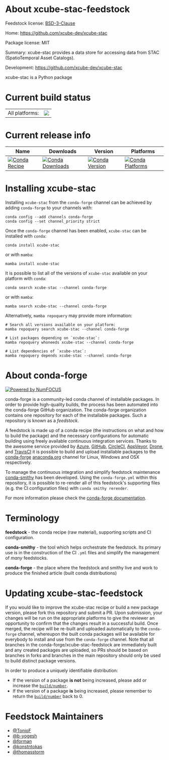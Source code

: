 About xcube-stac-feedstock
==========================

Feedstock license: [BSD-3-Clause](https://github.com/conda-forge/xcube-stac-feedstock/blob/main/LICENSE.txt)

Home: https://github.com/xcube-dev/xcube-stac

Package license: MIT

Summary: xcube-stac provides a data store for accessing data from STAC (SpatioTemporal Asset Catalogs).

Development: https://github.com/xcube-dev/xcube-stac

xcube-stac is a Python package

Current build status
====================


<table><tr><td>All platforms:</td>
    <td>
      <a href="https://dev.azure.com/conda-forge/feedstock-builds/_build/latest?definitionId=24908&branchName=main">
        <img src="https://dev.azure.com/conda-forge/feedstock-builds/_apis/build/status/xcube-stac-feedstock?branchName=main">
      </a>
    </td>
  </tr>
</table>

Current release info
====================

| Name | Downloads | Version | Platforms |
| --- | --- | --- | --- |
| [![Conda Recipe](https://img.shields.io/badge/recipe-xcube--stac-green.svg)](https://anaconda.org/conda-forge/xcube-stac) | [![Conda Downloads](https://img.shields.io/conda/dn/conda-forge/xcube-stac.svg)](https://anaconda.org/conda-forge/xcube-stac) | [![Conda Version](https://img.shields.io/conda/vn/conda-forge/xcube-stac.svg)](https://anaconda.org/conda-forge/xcube-stac) | [![Conda Platforms](https://img.shields.io/conda/pn/conda-forge/xcube-stac.svg)](https://anaconda.org/conda-forge/xcube-stac) |

Installing xcube-stac
=====================

Installing `xcube-stac` from the `conda-forge` channel can be achieved by adding `conda-forge` to your channels with:

```
conda config --add channels conda-forge
conda config --set channel_priority strict
```

Once the `conda-forge` channel has been enabled, `xcube-stac` can be installed with `conda`:

```
conda install xcube-stac
```

or with `mamba`:

```
mamba install xcube-stac
```

It is possible to list all of the versions of `xcube-stac` available on your platform with `conda`:

```
conda search xcube-stac --channel conda-forge
```

or with `mamba`:

```
mamba search xcube-stac --channel conda-forge
```

Alternatively, `mamba repoquery` may provide more information:

```
# Search all versions available on your platform:
mamba repoquery search xcube-stac --channel conda-forge

# List packages depending on `xcube-stac`:
mamba repoquery whoneeds xcube-stac --channel conda-forge

# List dependencies of `xcube-stac`:
mamba repoquery depends xcube-stac --channel conda-forge
```


About conda-forge
=================

[![Powered by
NumFOCUS](https://img.shields.io/badge/powered%20by-NumFOCUS-orange.svg?style=flat&colorA=E1523D&colorB=007D8A)](https://numfocus.org)

conda-forge is a community-led conda channel of installable packages.
In order to provide high-quality builds, the process has been automated into the
conda-forge GitHub organization. The conda-forge organization contains one repository
for each of the installable packages. Such a repository is known as a *feedstock*.

A feedstock is made up of a conda recipe (the instructions on what and how to build
the package) and the necessary configurations for automatic building using freely
available continuous integration services. Thanks to the awesome service provided by
[Azure](https://azure.microsoft.com/en-us/services/devops/), [GitHub](https://github.com/),
[CircleCI](https://circleci.com/), [AppVeyor](https://www.appveyor.com/),
[Drone](https://cloud.drone.io/welcome), and [TravisCI](https://travis-ci.com/)
it is possible to build and upload installable packages to the
[conda-forge](https://anaconda.org/conda-forge) [anaconda.org](https://anaconda.org/)
channel for Linux, Windows and OSX respectively.

To manage the continuous integration and simplify feedstock maintenance
[conda-smithy](https://github.com/conda-forge/conda-smithy) has been developed.
Using the ``conda-forge.yml`` within this repository, it is possible to re-render all of
this feedstock's supporting files (e.g. the CI configuration files) with ``conda smithy rerender``.

For more information please check the [conda-forge documentation](https://conda-forge.org/docs/).

Terminology
===========

**feedstock** - the conda recipe (raw material), supporting scripts and CI configuration.

**conda-smithy** - the tool which helps orchestrate the feedstock.
                   Its primary use is in the construction of the CI ``.yml`` files
                   and simplify the management of *many* feedstocks.

**conda-forge** - the place where the feedstock and smithy live and work to
                  produce the finished article (built conda distributions)


Updating xcube-stac-feedstock
=============================

If you would like to improve the xcube-stac recipe or build a new
package version, please fork this repository and submit a PR. Upon submission,
your changes will be run on the appropriate platforms to give the reviewer an
opportunity to confirm that the changes result in a successful build. Once
merged, the recipe will be re-built and uploaded automatically to the
`conda-forge` channel, whereupon the built conda packages will be available for
everybody to install and use from the `conda-forge` channel.
Note that all branches in the conda-forge/xcube-stac-feedstock are
immediately built and any created packages are uploaded, so PRs should be based
on branches in forks and branches in the main repository should only be used to
build distinct package versions.

In order to produce a uniquely identifiable distribution:
 * If the version of a package **is not** being increased, please add or increase
   the [``build/number``](https://docs.conda.io/projects/conda-build/en/latest/resources/define-metadata.html#build-number-and-string).
 * If the version of a package **is** being increased, please remember to return
   the [``build/number``](https://docs.conda.io/projects/conda-build/en/latest/resources/define-metadata.html#build-number-and-string)
   back to 0.

Feedstock Maintainers
=====================

* [@TonioF](https://github.com/TonioF/)
* [@b-yogesh](https://github.com/b-yogesh/)
* [@forman](https://github.com/forman/)
* [@konstntokas](https://github.com/konstntokas/)
* [@thomasstorm](https://github.com/thomasstorm/)


<!-- dummy commit to enable rerendering -->

